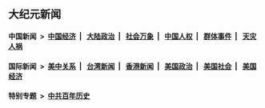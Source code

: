 ## 大纪元新闻

#### 中国新闻 &nbsp;>&nbsp; [中国经济](indexes/ncid283/README.md?10200045) &nbsp;| &nbsp; [大陆政治](indexes/ncid277/README.md?10200045) &nbsp;| &nbsp; [社会万象](indexes/ncid282/README.md?10200045) &nbsp;| &nbsp; [中国人权](indexes/ncid278/README.md?10200045) &nbsp;| &nbsp; [群体事件](indexes/ncid279/README.md?10200045) &nbsp;| &nbsp; [天灾人祸](indexes/ncid280/README.md?10200045)

#### 国际新闻 &nbsp;>&nbsp; [美中关系](indexes/nf1412576/README.md?10200045) &nbsp;| &nbsp; [台湾新闻](indexes/ncid1349361/README.md?10200045) &nbsp;| &nbsp; [香港新闻](indexes/ncid1349362/README.md?10200045) &nbsp;| &nbsp; [美国政治](indexes/ncid1078159/README.md?10200045) &nbsp;| &nbsp; [美国社会](indexes/ncid1078160/README.md?10200045) &nbsp;| &nbsp; [美国经济](indexes/ncid1078158/README.md?10200045)

#### 特别专题 &nbsp;>&nbsp; [中共百年历史](https://github.com/easy2view/epoch-special/blob/master/README.md?10200045)  
